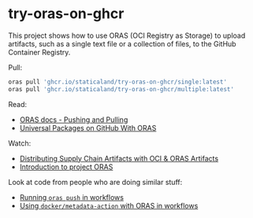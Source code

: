 # try-oras-on-ghcr

This project shows how to use ORAS (OCI Registry as Storage) to upload artifacts, such as a single text file or a collection of files, to the GitHub Container Registry.

Pull:

```sh
oras pull 'ghcr.io/staticaland/try-oras-on-ghcr/single:latest'
oras pull 'ghcr.io/staticaland/try-oras-on-ghcr/multiple:latest'
```

Read:

- [ORAS docs - Pushing and Pulling](https://oras.land/docs/how_to_guides/pushing_and_pulling)
- [Universal Packages on GitHub With ORAS](https://www.kenmuse.com/blog/universal-packages-on-github-with-oras/)

Watch:

- [Distributing Supply Chain Artifacts with OCI & ORAS Artifacts](https://www.youtube.com/watch?v=BpKF_0M37-0)
- [Introduction to project ORAS](https://www.youtube.com/watch?v=dpXR3PJ_FHE)

Look at code from people who are doing similar stuff:

- [Running `oras push` in workflows](https://github.com/search?q=%22oras+push%22+path%3A.github%2Fworkflows&type=code)
- [Using `docker/metadata-action` with ORAS in workflows](https://github.com/search?q=%22oras+push%22+%22docker%2Fmetadata-action%22&type=code)